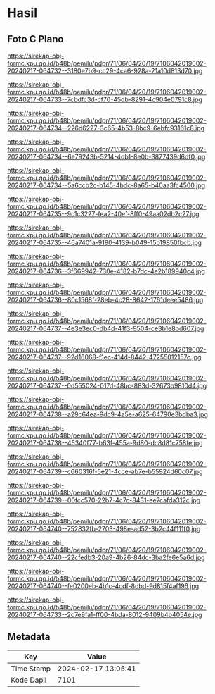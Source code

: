 # Hasil

## Foto C Plano

https://sirekap-obj-formc.kpu.go.id/b48b/pemilu/pdpr/71/06/04/20/19/7106042019002-20240217-064732--3180e7b9-cc29-4ca6-928a-21a10d813d70.jpg

https://sirekap-obj-formc.kpu.go.id/b48b/pemilu/pdpr/71/06/04/20/19/7106042019002-20240217-064733--7cbdfc3d-cf70-45db-8291-4c904e0791c8.jpg

https://sirekap-obj-formc.kpu.go.id/b48b/pemilu/pdpr/71/06/04/20/19/7106042019002-20240217-064734--226d6227-3c65-4b53-8bc9-6ebfc93161c8.jpg

https://sirekap-obj-formc.kpu.go.id/b48b/pemilu/pdpr/71/06/04/20/19/7106042019002-20240217-064734--6e79243b-5214-4db1-8e0b-3877439d6df0.jpg

https://sirekap-obj-formc.kpu.go.id/b48b/pemilu/pdpr/71/06/04/20/19/7106042019002-20240217-064734--5a6ccb2c-b145-4bdc-8a65-b40aa3fc4500.jpg

https://sirekap-obj-formc.kpu.go.id/b48b/pemilu/pdpr/71/06/04/20/19/7106042019002-20240217-064735--9c1c3227-fea2-40ef-8ff0-49aa02db2c27.jpg

https://sirekap-obj-formc.kpu.go.id/b48b/pemilu/pdpr/71/06/04/20/19/7106042019002-20240217-064735--46a7401a-9190-4139-b049-15b19850fbcb.jpg

https://sirekap-obj-formc.kpu.go.id/b48b/pemilu/pdpr/71/06/04/20/19/7106042019002-20240217-064736--3f669942-730e-4182-b7dc-4e2b189940c4.jpg

https://sirekap-obj-formc.kpu.go.id/b48b/pemilu/pdpr/71/06/04/20/19/7106042019002-20240217-064736--80c1568f-28eb-4c28-8642-1761deee5486.jpg

https://sirekap-obj-formc.kpu.go.id/b48b/pemilu/pdpr/71/06/04/20/19/7106042019002-20240217-064737--4e3e3ec0-db4d-41f3-9504-ce3b1e8bd607.jpg

https://sirekap-obj-formc.kpu.go.id/b48b/pemilu/pdpr/71/06/04/20/19/7106042019002-20240217-064737--92d16068-f1ec-414d-8442-47255012157c.jpg

https://sirekap-obj-formc.kpu.go.id/b48b/pemilu/pdpr/71/06/04/20/19/7106042019002-20240217-064737--0d555024-017d-48bc-883d-32673b9810d4.jpg

https://sirekap-obj-formc.kpu.go.id/b48b/pemilu/pdpr/71/06/04/20/19/7106042019002-20240217-064738--a29c64ea-9dc9-4a5e-a625-64790e3bdba3.jpg

https://sirekap-obj-formc.kpu.go.id/b48b/pemilu/pdpr/71/06/04/20/19/7106042019002-20240217-064738--45340f77-b63f-455a-9d80-dc8d81c758fe.jpg

https://sirekap-obj-formc.kpu.go.id/b48b/pemilu/pdpr/71/06/04/20/19/7106042019002-20240217-064739--c660316f-5e21-4cce-ab7e-b55924d60c07.jpg

https://sirekap-obj-formc.kpu.go.id/b48b/pemilu/pdpr/71/06/04/20/19/7106042019002-20240217-064739--00fcc570-22b7-4c7c-8431-ee7cafda312c.jpg

https://sirekap-obj-formc.kpu.go.id/b48b/pemilu/pdpr/71/06/04/20/19/7106042019002-20240217-064740--752832fb-2703-498e-ad52-3b2c44f111f0.jpg

https://sirekap-obj-formc.kpu.go.id/b48b/pemilu/pdpr/71/06/04/20/19/7106042019002-20240217-064740--22cfedb3-20a9-4b26-84dc-3ba2fe6e5a6d.jpg

https://sirekap-obj-formc.kpu.go.id/b48b/pemilu/pdpr/71/06/04/20/19/7106042019002-20240217-064740--fe0200eb-4b1c-4cdf-8dbd-9d815f4af196.jpg

https://sirekap-obj-formc.kpu.go.id/b48b/pemilu/pdpr/71/06/04/20/19/7106042019002-20240217-064733--2c7e9fa1-ff00-4bda-8012-9409b4b4054e.jpg


## Metadata

| Key        | Value               |
| ---------- | ------------------- |
| Time Stamp | 2024-02-17 13:05:41 |
| Kode Dapil | 7101                |



